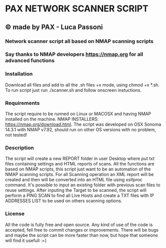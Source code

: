 #   PAX NETWORK SCANNER SCRIPT
##  © made by PAX - Luca Passoni
### Network scanner script all based on NMAP scanning scripts
### Say thanks to NMAP developers https://nmap.org for all advanced functions

### Installation 
Download all files and add to all the .sh files +x mode, using chmod +x *.sh.
To run script just run ./scanner.sh and follow onscreen instuctions.

### Requirements
The script require to be runned on Linux or MACOSX and having NMAP installed on the machine.
NMAP INSTALLERS: https://nmap.org/download.html.
The script was developed on OSX Sonoma 14.3.1 with NMAP v7.92, should run on other OS versions with no problem, not tested!

### Description
The script will create a new REPORT folder in user Desktop where put txt files containing settings and HTML reports of scans.
All the functions are based on NMAP scripts, this script just want to be an automation of the NMAP scanning scripts.
For all Scanning operation an XML report will be created and then will be converted into an HTML file using xsltproc command.
It's possible to input an existing folder with previous scan files to reuse settings.
After inputing the Target to be scanned, the script will perform a PING SCAN to find all Live Hosts and create a TXT files with IP ADDRESSES LIST to be used on others scanning options.

### License
All the code is fully free and open source.
Any kind of use of the code is accepted, fell free to commit changes or improvements.
There will be bugs and maybe the script can be more faster than now, but hope that someone will find it usefull :=)


